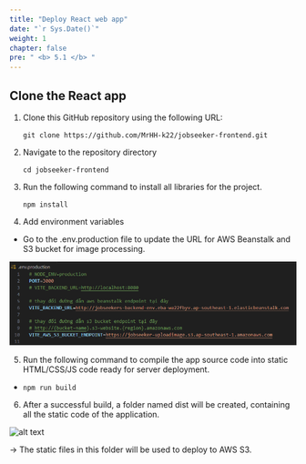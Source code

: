 ```yaml
---
title: "Deploy React web app"
date: "`r Sys.Date()`"
weight: 1
chapter: false
pre: " <b> 5.1 </b> "
---
```


## Clone the React app

1. Clone this GitHub repository using the following URL:

   ```
   git clone https://github.com/MrHH-k22/jobseeker-frontend.git
   ```

2. Navigate to the repository directory

   ```
   cd jobseeker-frontend
   ```

3. Run the following command to install all libraries for the project.

   ```
   npm install
   ```

4. Add environment variables

- Go to the .env.production file to update the URL for AWS Beanstalk and S3 bucket for image processing.

![alt text](image-1.png)

5. Run the following command to compile the app source code into static HTML/CSS/JS code ready for server deployment.

- ```
  npm run build
  ```

6. After a successful build, a folder named dist will be created, containing all the static code of the application.

![alt text](image.png)

-> The static files in this folder will be used to deploy to AWS S3.
